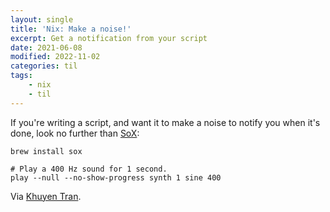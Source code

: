 ```yaml
---
layout: single
title: 'Nix: Make a noise!'
excerpt: Get a notification from your script
date: 2021-06-08
modified: 2022-11-02
categories: til
tags:
    - nix
    - til
---
```


If you're writing a script, and want it to make a noise to notify you when it's done,
look no further than [SoX](https://sox.sourceforge.io/):

```shell
brew install sox

# Play a 400 Hz sound for 1 second.
play --null --no-show-progress synth 1 sine 400
```

Via [Khuyen Tran](https://towardsdatascience.com/how-to-get-a-notification-when-your-training-is-complete-with-python-2d39679d5f0f).
